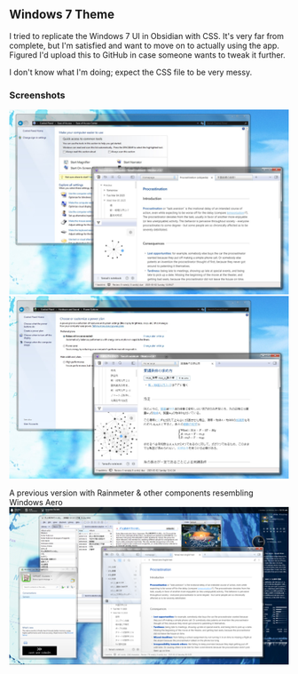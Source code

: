 ## Windows 7 Theme

I tried to replicate the Windows 7 UI in Obsidian with CSS. It's very far from complete, but I'm satisfied and want to move on to actually using the app. Figured I'd upload this to GitHub in case someone wants to tweak it further.

I don't know what I'm doing; expect the CSS file to be very messy.

### Screenshots

![](/screenshot_en.jpg)
![](/screenshot_ja.jpg)

A previous version with Rainmeter & other components resembling Windows Aero
![](/screenshot_en_01.png)
